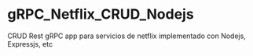 # gRPC_Netflix_CRUD_Nodejs
CRUD Rest gRPC app para servicios de netflix implementado con Nodejs, Expressjs, etc
